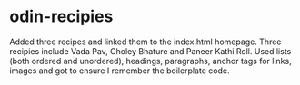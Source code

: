 # odin-recipies

Added three recipes and linked them to the index.html homepage.
Three recipies include Vada Pav, Choley Bhature and Paneer Kathi Roll.
Used lists (both ordered and unordered), headings, paragraphs, anchor tags for links, images and got to ensure I remember the boilerplate code. 